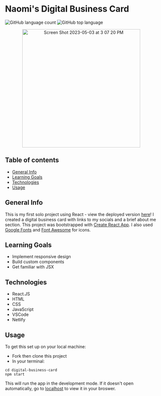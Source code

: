# Naomi's Digital Business Card

![GitHub language count](https://img.shields.io/github/languages/count/naomiyocum/digital-business-card)
![GitHub top language](https://img.shields.io/github/languages/top/naomiyocum/digital-business-card?color=yellow)

<div align="center">
  <img width="390" alt="Screen Shot 2023-05-03 at 3 07 20 PM" src="https://user-images.githubusercontent.com/102825498/236050148-90e724c2-cb22-4927-b965-bb008281199e.png">
</div>

## Table of contents
* [General Info](#general-info)
* [Learning Goals](#learning-goals)
* [Technologies](#technologies)
* [Usage](#usage)

## General Info
This is my first solo project using React - view the deployed version [here](https://naomi-yocum-business-card.netlify.app/)! I created a digital business card with links to my socials and a brief about me section. This project was bootstrapped with [Create React App](https://github.com/facebook/create-react-app). I also used [Google Fonts](https://fonts.google.com/) and [Font Awesome](https://fontawesome.com/v5/docs/web/use-with/react) for icons.

## Learning Goals
* Implement responsive design
* Build custom components
* Get familiar with JSX

## Technologies
* React.JS
* HTML
* CSS
* JavaScript
* VSCode
* Netlify

## Usage

To get this set up on your local machine:
- Fork then clone this project
- In your terminal:
```
cd digital-business-card
npm start
```
This will run the app in the development mode. If it doesn't open automatically, go to [localhost](http://localhost:3000) to view it in your broswer.
